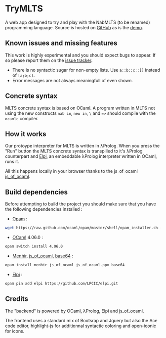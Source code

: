 # TryMLTS
A web app designed to try and play with the  NabMLTS (to be renamed) programming language.
Source is hosted on [GitHub](https://github.com/voodoos/mlts) as is the [demo](http://voodoos.github.io/mlts/).

## Known issues and missing features
This work is highly experimental and you should expect bugs to appear. If so please report them on the [issue tracker](https://github.com/voodoos/mlts/issues).

- There is no syntactic sugar for non-empty lists. Use `a::b::c::[]` instead of `[a;b;c]`.
- Error messages are not always meaningfull of even shown.


## Concrete syntax
MLTS concrete syntax is based on OCaml. A program written in MLTS not using the new constructs `nab in`, `new in`, `\` and `=>` should compile with the `ocamlc` compiler.

## How it works
Our protoype interpreter for MLTS is written in λProlog. When you press the "Run" button the MLTS concrete syntax is transpilled to it's λProlog counterpart and [Elpi](https://github.com/LPCIC/elpi), an embeddable λProlog interpreter written in OCaml, runs it.

All this happens locally in your browser thanks to the js_of_ocaml [js_of_ocaml](https://github.com/ocsigen/js_of_ocaml).

## Build dependencies
Before attempting to build the project you should make sure that you have the following dependencies installed :

- [Opam](https://opam.ocaml.org/doc/Install.html) : 
```bash
wget https://raw.github.com/ocaml/opam/master/shell/opam_installer.sh -O - | sh -s /usr/local/bin
```
- [OCaml](https://caml.inria.fr/) 4.06.0 :
```bash
opam switch install 4.06.0
```
- [Menhir](http://gallium.inria.fr/~fpottier/menhir/), [js_of_ocaml](https://github.com/ocsigen/js_of_ocaml), [base64](https://github.com/mirage/ocaml-base64) :
```bash
opam install menhir js_of_ocaml js_of_ocaml-ppx base64
```
- [Elpi](https://github.com/LPCIC/elpi) :
```bash
opam pin add elpi https://github.com/LPCIC/elpi.git
```

## Credits
The "backend" is powered by OCaml, λProlog, Elpi and js_of_ocaml.

The frontend uses a standard mix of Bootsrap and Jquery but also the Ace code editor, highlight-js for additionnal syntactic coloring and open-iconic for icons.

